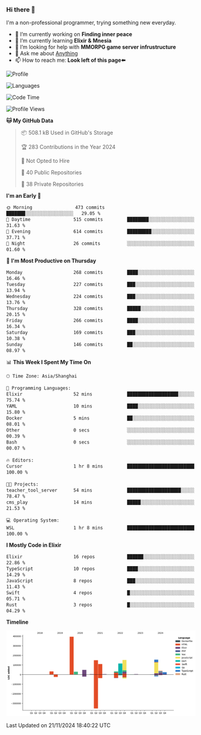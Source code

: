 ### Hi there 👋

I'm a non-professional programmer, trying something new everyday.

<!--
**dyzdyz010/dyzdyz010** is a ✨ _special_ ✨ repository because its `README.md` (this file) appears on your GitHub profile.
-->

- 🔭 I’m currently working on **Finding inner peace**
- 🌱 I’m currently learning **Elixir & Mnesia**
- 🤔 I’m looking for help with **MMORPG game server infrustructure**
- 💬 Ask me about [Anything](https://github.com/dyzdyz010/dyzdyz010/issues)
- 📫 How to reach me: **Look left of this page⬅️**

<!-- - 👯 I’m looking to collaborate on
- 😄 Pronouns: ...
- ⚡ Fun fact: ...
 -->
 
![Profile](https://github-readme-stats.vercel.app/api?username=dyzdyz010&count_private=true&show_icons=true&theme=dracula)

![Languages](https://github-readme-stats.vercel.app/api/top-langs/?username=dyzdyz010&layout=compact&theme=dracula)

<!--START_SECTION:waka-->
![Code Time](http://img.shields.io/badge/Code%20Time-1%2C834%20hrs%208%20mins-blue)

![Profile Views](http://img.shields.io/badge/Profile%20Views-1-blue)

**🐱 My GitHub Data** 

> 📦 508.1 kB Used in GitHub's Storage 
 > 
> 🏆 283 Contributions in the Year 2024
 > 
> 🚫 Not Opted to Hire
 > 
> 📜 40 Public Repositories 
 > 
> 🔑 38 Private Repositories 
 > 
**I'm an Early 🐤** 

```text
🌞 Morning                473 commits         ███████░░░░░░░░░░░░░░░░░░   29.05 % 
🌆 Daytime                515 commits         ████████░░░░░░░░░░░░░░░░░   31.63 % 
🌃 Evening                614 commits         █████████░░░░░░░░░░░░░░░░   37.71 % 
🌙 Night                  26 commits          ░░░░░░░░░░░░░░░░░░░░░░░░░   01.60 % 
```
📅 **I'm Most Productive on Thursday** 

```text
Monday                   268 commits         ████░░░░░░░░░░░░░░░░░░░░░   16.46 % 
Tuesday                  227 commits         ███░░░░░░░░░░░░░░░░░░░░░░   13.94 % 
Wednesday                224 commits         ███░░░░░░░░░░░░░░░░░░░░░░   13.76 % 
Thursday                 328 commits         █████░░░░░░░░░░░░░░░░░░░░   20.15 % 
Friday                   266 commits         ████░░░░░░░░░░░░░░░░░░░░░   16.34 % 
Saturday                 169 commits         ███░░░░░░░░░░░░░░░░░░░░░░   10.38 % 
Sunday                   146 commits         ██░░░░░░░░░░░░░░░░░░░░░░░   08.97 % 
```


📊 **This Week I Spent My Time On** 

```text
🕑︎ Time Zone: Asia/Shanghai

💬 Programming Languages: 
Elixir                   52 mins             ███████████████████░░░░░░   75.74 % 
YAML                     10 mins             ████░░░░░░░░░░░░░░░░░░░░░   15.80 % 
Docker                   5 mins              ██░░░░░░░░░░░░░░░░░░░░░░░   08.01 % 
Other                    0 secs              ░░░░░░░░░░░░░░░░░░░░░░░░░   00.39 % 
Bash                     0 secs              ░░░░░░░░░░░░░░░░░░░░░░░░░   00.07 % 

🔥 Editors: 
Cursor                   1 hr 8 mins         █████████████████████████   100.00 % 

🐱‍💻 Projects: 
teacher_tool_server      54 mins             ████████████████████░░░░░   78.47 % 
cms_play                 14 mins             █████░░░░░░░░░░░░░░░░░░░░   21.53 % 

💻 Operating System: 
WSL                      1 hr 8 mins         █████████████████████████   100.00 % 
```

**I Mostly Code in Elixir** 

```text
Elixir                   16 repos            ██████░░░░░░░░░░░░░░░░░░░   22.86 % 
TypeScript               10 repos            ████░░░░░░░░░░░░░░░░░░░░░   14.29 % 
JavaScript               8 repos             ███░░░░░░░░░░░░░░░░░░░░░░   11.43 % 
Swift                    4 repos             █░░░░░░░░░░░░░░░░░░░░░░░░   05.71 % 
Rust                     3 repos             █░░░░░░░░░░░░░░░░░░░░░░░░   04.29 % 
```



**Timeline**

![Lines of Code chart](https://raw.githubusercontent.com/dyzdyz010/dyzdyz010/master/assets/bar_graph.png)


 Last Updated on 21/11/2024 18:40:22 UTC
<!--END_SECTION:waka-->
